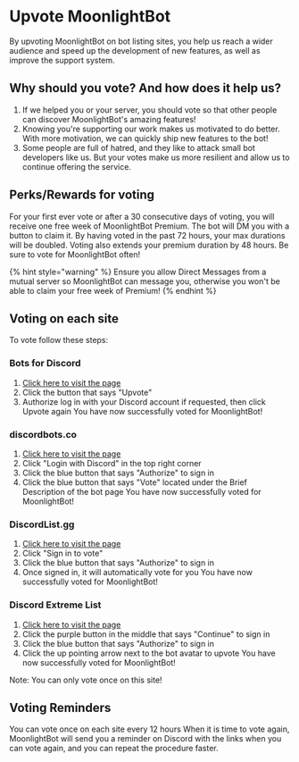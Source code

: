 # Upvote MoonlightBot

By upvoting MoonlightBot on bot listing sites, you help us reach a wider audience and speed up the development of new features, as well as improve the support system.

## Why should you vote? And how does it help us?

1. If we helped you or your server, you should vote so that other people can discover MoonlightBot's amazing features!
2. Knowing you're supporting our work makes us motivated to do better. With more motivation, we can quickly ship new features to the bot!
3. Some people are full of hatred, and they like to attack small bot developers like us. But your votes make us more resilient and allow us to continue offering the service.

## Perks/Rewards for voting

For your first ever vote or after a 30 consecutive days of voting, you will receive one free week of MoonlightBot Premium. The bot will DM you with a button to claim it.
By having voted in the past 72 hours, your max durations will be doubled. Voting also extends your premium duration by 48 hours. Be sure to vote for MoonlightBot often!

{% hint style="warning" %}
Ensure you allow Direct Messages from a mutual server so MoonlightBot can message you, otherwise you won't be able to claim your free week of Premium!
{% endhint %}

## Voting on each site

To vote follow these steps:

### Bots for Discord

1. [Click here to visit the page](https://discords.com/bots/bot/314110696071888896/vote)
2. Click the button that says "Upvote"
3. Authorize log in with your Discord account if requested, then click Upvote again
You have now successfully voted for MoonlightBot!

### discordbots.co

1. [Click here to visit the page](https://discordbots.co/bot/314110696071888896)
2. Click "Login with Discord" in the top right corner
3. Click the blue button that says "Authorize" to sign in
4. Click the blue button that says "Vote" located under the Brief Description of the bot page
You have now successfully voted for MoonlightBot!

### DiscordList.gg

1. [Click here to visit the page](https://discordlist.gg/bot/314110696071888896/vote)
2. Click "Sign in to vote"
3. Click the blue button that says "Authorize" to sign in
4. Once signed in, it will automatically vote for you
You have now successfully voted for MoonlightBot!

### Discord Extreme List

1. [Click here to visit the page](https://discordextremelist.xyz/en-US/bots/314110696071888896/upvote)
2. Click the purple button in the middle that says "Continue" to sign in
3. Click the blue button that says "Authorize" to sign in
4. Click the up pointing arrow next to the bot avatar to upvote
You have now successfully voted for MoonlightBot!

Note: You can only vote once on this site!

## Voting Reminders

You can vote once on each site every 12 hours
When it is time to vote again, MoonlightBot will send you a reminder on Discord with the links when you can vote again, and you can repeat the procedure faster.
